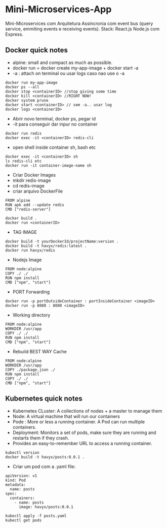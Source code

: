 # Mini-Microservices-App
Mini-Microservices com Arquitetura Assincronia com event bus (query service, emmiting events e receiving events). Stack: React.js Node.js com Express.
  
## Docker quick notes  
   
* alpine: small and compact as much as possible.  
* docker run = docker create my-app-image + docker start -a <containerID>   
* -a : attach on terminal ou usar logs caso nao use o -a  
    
```
docker run my-app-image
docker ps --all  
docker stop <containerID> //stop giving some time   
docker kill <containerID> //RIGHT NOW!  
docker system prune  
docker start <containerID> // sem -a.. usar log  
docker logs <containerID>

```
* Abrir novo terminal, docker ps, pegar id  
* -it para conseguir dar inpur no container  
```
docker run redis
docker exec -it <containerID> redis-cli
```  
  
* open shell inside container sh, bash etc  
```
docker exec -it <containerID> sh  
ls redis-cli etc    
docker run -it container-image-name sh
```
    
* Criar Docker Images  
* mkdir redis-image
* cd redis-image  
* criar arquivo DockerFile  
```
FROM alpine
RUN apk add --update redis
CMD ["redis-server"]
```
```
docker build .  
docker run <containerID>
```  
  
* TAG IMAGE    
```
docker build -t yourDockerId/projectName:version . 
docker build -t havyx/redis:latest . 
docker run havyx/redis  
```  
  
* Nodejs Image  
```
FROM node:alpine 
COPY ./ ./  
RUN npm install  
CMD ["npm", "start"]  
```

* PORT Forwarding  
```
docker run -p portOutsideContainer : portInsideContainer <imageID>  
docker run -p 8080 : 8080 <imageID>
```

* Working directory  
```
FROM node:alpine  
WORKDIR /usr/app  
COPY ./ ./  
RUN npm install  
CMD ["npm", "start"]  
```  
  
* Rebuild BEST WAY Cache  
```
FROM node:alpine  
WORKDIR /usr/app  
COPY ./package.json ./  
RUN npm install  
COPY ./ ./
CMD ["npm", "start"]  
```  
  
## Kubernetes quick notes  
  
* Kubernetes CLuster: A collections of nodes + a master to manage them  
* Node: A virtual machine that will run our containers  
* Pode : More or less a running container. A Pod can run multiple containers.
* Deployment: Monitors a set of pods, make sure they are running and restarts them if they crash.
* Provides an easy-to-remember URL to access a running container.  
  
```
kubectl version
docker build -t havyx/posts:0.0.1 .
```
  
* Criar um pod com a .yaml file:  
```
apiVersion: v1
kind: Pod
metadata:
  name: posts
spec:
  containers:
    - name: posts
      image: havyx/posts:0.0.1
```
```
kubectl apply -f posts.yaml
kubectl get pods
```
